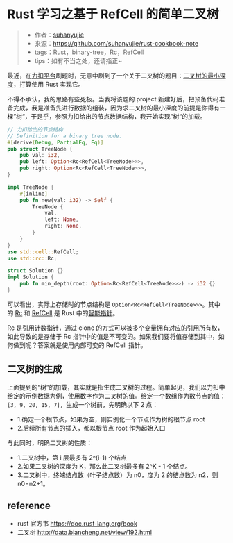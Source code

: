 # Rust 学习之基于 RefCell 的简单二叉树
>* 作者：[suhanyujie](https://github.com/suhanyujie)
>* 来源：https://github.com/suhanyujie/rust-cookbook-note
>* tags：Rust，binary-tree，Rc，RefCell
>* tips：如有不当之处，还请指正~

最近，在[力扣平台](https://leetcode-cn.com/)刷题时，无意中刷到了一个关于二叉树的题目：[二叉树的最小深度](https://leetcode-cn.com/problems/minimum-depth-of-binary-tree/)，打算使用 Rust 实现它。

不得不承认，我的思路有些死板。当我将该题的 project 新建好后，把预备代码准备完成，我是准备先进行数据的组装，因为求二叉树的最小深度的前提是你得有一棵”树“，于是乎，参照力扣给出的节点数据结构，我开始实现”树“的加载。

```rust
// 力扣给出的节点结构
// Definition for a binary tree node.
#[derive(Debug, PartialEq, Eq)]
pub struct TreeNode {
    pub val: i32,
    pub left: Option<Rc<RefCell<TreeNode>>>,
    pub right: Option<Rc<RefCell<TreeNode>>>,
}

impl TreeNode {
    #[inline]
    pub fn new(val: i32) -> Self {
        TreeNode {
            val,
            left: None,
            right: None,
        }
    }
}
use std::cell::RefCell;
use std::rc::Rc;

struct Solution {}
impl Solution {
    pub fn min_depth(root: Option<Rc<RefCell<TreeNode>>>) -> i32 {}
}
```

可以看出，实际上存储时的节点结构是 `Option<Rc<RefCell<TreeNode>>>`。其中的 [Rc](https://doc.rust-lang.org/book/ch15-04-rc.html) 和 [RefCell](https://doc.rust-lang.org/book/ch15-05-interior-mutability.html) 是 Rust 中的[智能指针](https://doc.rust-lang.org/book/ch15-00-smart-pointers.html)。

Rc 是引用计数指针，通过 clone 的方式可以被多个变量拥有对应的引用所有权，如此导致的是存储于 Rc 指针中的值是不可变的。如果我们要将值存储到其中，如何做到呢？答案就是使用内部可变的 RefCell 指针。

## 二叉树的生成
上面提到的“树”的加载，其实就是指生成二叉树的过程。简单起见，我们以力扣中给定的示例数据为例，使用数字作为二叉树的值。给定一个数组作为数节点的值：`[3, 9, 20, 15, 7]`，生成一个树前，先明确以下 2 点：

* 1.确定一个根节点，如果为空，则实例化一个节点作为树的根节点 root
* 2.后续所有节点的插入，都以根节点 root 作为起始入口

与此同时，明确二叉树的性质：

* 1.二叉树中，第 i 层最多有 2^(i-1) 个结点
* 2.如果二叉树的深度为 K，那么此二叉树最多有 2^K - 1 个结点。
* 3.二叉树中，终端结点数（叶子结点数）为 n0，度为 2 的结点数为 n2，则 n0=n2+1。



## reference
* rust 官方书 https://doc.rust-lang.org/book
* 二叉树 http://data.biancheng.net/view/192.html

